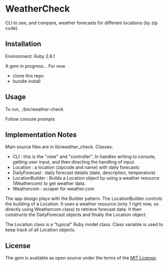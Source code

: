 # WeatherCheck

CLI to see, and compare, weather forecasts for different locations (by zip code).

## Installation
Environment: Ruby 2.6.1

A gem in progress...  For now
- clone this repo
- bundle install

## Usage

To run, ./bin/weather-check

Follow console prompts

## Implementation Notes

Main source files are in lib/weather_check.
Classes:
* CLI : this is the "view" and "controller".  In handles writing to console, getting user input, and then directing the handling of input.
* Location : a location (zipcode and name) with daily forecasts
* DailyForecast : daily forecast details (date, description, temperature)
* LocationBuilder : Builds a Location object by using a weather resource (Weathercom) to get weather data.
* Weathercom : scraper for weather.com

The app design plays with the Builder pattern.  The LocationBuilder controls the building of a Location.  It uses a weather resource (only 1 right now, so directly using Weathercom class) to retrieve forecast data.  It then constructs the DailyForecast objects and finally the Location object.

The Location class is a "typical" Ruby model class.   Class variable is used to keep track of all Location objects.

## License

The gem is available as open source under the terms of the [MIT License](https://opensource.org/licenses/MIT).

